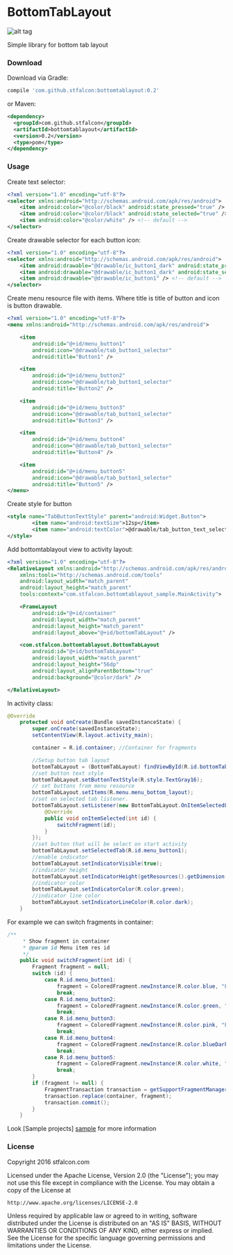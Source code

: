 # BottomTabLayout

![alt tag](http://i.imgur.com/V7wwa9U.gif)

Simple library for bottom tab layout

### Download

Download via Gradle:

```gradle
compile 'com.github.stfalcon:bottomtablayout:0.2'
```
or Maven:
```xml
<dependency>
  <groupId>com.github.stfalcon</groupId>
  <artifactId>bottomtablayout</artifactId>
  <version>0.2</version>
  <type>pom</type>
</dependency>
```

### Usage

Create text selector:
```xml
<?xml version="1.0" encoding="utf-8"?>
<selector xmlns:android="http://schemas.android.com/apk/res/android">
    <item android:color="@color/black" android:state_pressed="true" /> <!-- pressed -->
    <item android:color="@color/black" android:state_selected="true" /> <!-- selected -->
    <item android:color="@color/white" /> <!-- default -->
</selector>
```

Create drawable selector for each button icon:
```xml
<?xml version="1.0" encoding="utf-8"?>
<selector xmlns:android="http://schemas.android.com/apk/res/android">
    <item android:drawable="@drawable/ic_button1_dark" android:state_pressed="true" /> <!-- pressed -->
    <item android:drawable="@drawable/ic_button1_dark" android:state_selected="true" /> <!-- selected -->
    <item android:drawable="@drawable/ic_button1" /> <!-- default -->
</selector>
```

Create menu resource file with items. Where title is title of button and icon is button drawable.
```xml
<?xml version="1.0" encoding="utf-8"?>
<menu xmlns:android="http://schemas.android.com/apk/res/android">

    <item
        android:id="@+id/menu_button1"
        android:icon="@drawable/tab_button1_selector"
        android:title="Button1" />

    <item
        android:id="@+id/menu_button2"
        android:icon="@drawable/tab_button1_selector"
        android:title="Button2" />

    <item
        android:id="@+id/menu_button3"
        android:icon="@drawable/tab_button1_selector"
        android:title="Button3" />

    <item
        android:id="@+id/menu_button4"
        android:icon="@drawable/tab_button1_selector"
        android:title="Button4" />

    <item
        android:id="@+id/menu_button5"
        android:icon="@drawable/tab_button1_selector"
        android:title="Button5" />
</menu>
```

Create style for button
```xml
<style name="TabButtonTextStyle" parent="android:Widget.Button">
        <item name="android:textSize">12sp</item>
        <item name="android:textColor">@drawable/tab_button_text_selector</item>
</style>
```

Add bottomtablayout view to activity layout:
```xml
<?xml version="1.0" encoding="utf-8"?>
<RelativeLayout xmlns:android="http://schemas.android.com/apk/res/android"
    xmlns:tools="http://schemas.android.com/tools"
    android:layout_width="match_parent"
    android:layout_height="match_parent"
    tools:context="com.stfalcon.bottomtablayout_sample.MainActivity">

    <FrameLayout
        android:id="@+id/container"
        android:layout_width="match_parent"
        android:layout_height="match_parent"
        android:layout_above="@+id/bottomTabLayout" />

    <com.stfalcon.bottomtablayout.BottomTabLayout
        android:id="@+id/bottomTabLayout"
        android:layout_width="match_parent"
        android:layout_height="56dp"
        android:layout_alignParentBottom="true"
        android:background="@color/dark" />

</RelativeLayout>
```

In activity class:
```java
@Override
    protected void onCreate(Bundle savedInstanceState) {
        super.onCreate(savedInstanceState);
        setContentView(R.layout.activity_main);

        container = R.id.container; //Container for fragments

        //Setup button tab layout
        bottomTabLayout = (BottomTabLayout) findViewById(R.id.bottomTabLayout);
        //set button text style
        bottomTabLayout.setButtonTextStyle(R.style.TextGray16);
        // set buttons from menu resource
        bottomTabLayout.setItems(R.menu.menu_bottom_layout);
        //set on selected tab listener.
        bottomTabLayout.setListener(new BottomTabLayout.OnItemSelectedListener() {
            @Override
            public void onItemSelected(int id) {
                switchFragment(id);
            }
        });
        //set button that will be select on start activity
        bottomTabLayout.setSelectedTab(R.id.menu_button1);
        //enable indicator
        bottomTabLayout.setIndicatorVisible(true);
        //indicator height
        bottomTabLayout.setIndicatorHeight(getResources().getDimension(R.dimen.indicator_height));
        //indicator color
        bottomTabLayout.setIndicatorColor(R.color.green);
        //indicator line color
        bottomTabLayout.setIndicatorLineColor(R.color.dark);
    }
```

For example we can switch fragments in container:

```java
/**
     * Show fragment in container
     * @param id Menu item res id
     */
    public void switchFragment(int id) {
        Fragment fragment = null;
        switch (id) {
            case R.id.menu_button1:
                fragment = ColoredFragment.newInstance(R.color.blue, "Fragment 1");
                break;
            case R.id.menu_button2:
                fragment = ColoredFragment.newInstance(R.color.green, "Fragment 2");
                break;
            case R.id.menu_button3:
                fragment = ColoredFragment.newInstance(R.color.pink, "Fragment 3");
                break;
            case R.id.menu_button4:
                fragment = ColoredFragment.newInstance(R.color.blueDark, "Fragment 4");
                break;
            case R.id.menu_button5:
                fragment = ColoredFragment.newInstance(R.color.white, "Fragment 5");
                break;
        }
        if (fragment != null) {
            FragmentTransaction transaction = getSupportFragmentManager().beginTransaction();
            transaction.replace(container, fragment);
            transaction.commit();
        }
    }
```

Look [Sample projects] [sample] for more information

### License 

Copyright 2016 stfalcon.com

Licensed under the Apache License, Version 2.0 (the "License");
you may not use this file except in compliance with the License.
You may obtain a copy of the License at

    http://www.apache.org/licenses/LICENSE-2.0

Unless required by applicable law or agreed to in writing, software
distributed under the License is distributed on an "AS IS" BASIS,
WITHOUT WARRANTIES OR CONDITIONS OF ANY KIND, either express or implied.
See the License for the specific language governing permissions and
limitations under the License.


[sample]: <https://github.com/stfalcon-studio/BottomTabLayout/tree/master/sample>
